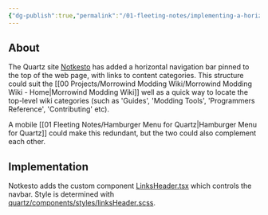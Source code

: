 ```yaml
---
{"dg-publish":true,"permalink":"/01-fleeting-notes/implementing-a-horizontal-nav-bar-in-quartz/","metatags":{"description":"Notes on the idea of adding a horizontal nav-bar at the top of the page in the Morrowind Modding Wiki","og:image":"https://i.imgur.com/LmCg5HX.png"},"tags":["Quartz/UI","MMW-Dev/CSS"]}
---
```


## About

The Quartz site [Notkesto](https://notes.camargomau.com/) has added a horizontal navigation bar pinned to the top of the web page, with links to content categories. This structure could suit the [[00 Projects/Morrowind Modding Wiki/Morrowind Modding Wiki - Home\|Morrowind Modding Wiki]] well as a quick way to locate the top-level wiki categories (such as 'Guides', 'Modding Tools', 'Programmers Reference', 'Contributing' etc).

A mobile [[01 Fleeting Notes/Hamburger Menu for Quartz\|Hamburger Menu for Quartz]] could make this redundant, but the two could also complement each other.

## Implementation 

Notkesto adds the custom component [LinksHeader.tsx](https://github.com/camargomau/notkesto-site/blob/v4/quartz/components/LinksHeader.tsx) which controls the navbar. Style is determined with [quartz/components/styles/linksHeader.scss](https://github.com/camargomau/notkesto-site/blob/v4/quartz/components/styles/linksHeader.scss).

